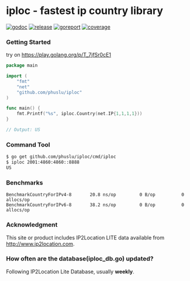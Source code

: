 # iploc - fastest ip country library

[![godoc][godoc-img]][godoc] [![release][release-img]][release] [![goreport][goreport-img]][goreport] [![coverage][coverage-img]][coverage]

### Getting Started

try on https://play.golang.org/p/T_7jfSr0cE1
```go
package main

import (
	"fmt"
	"net"
	"github.com/phuslu/iploc"
)

func main() {
	fmt.Printf("%s", iploc.Country(net.IP{1,1,1,1}))
}

// Output: US
```

### Command Tool
```bash
$ go get github.com/phuslu/iploc/cmd/iploc
$ iploc 2001:4860:4860::8888
US
```

### Benchmarks
```
BenchmarkCountryForIPv4-8   	20.8 ns/op	       0 B/op	       0 allocs/op
BenchmarkCountryForIPv6-8   	38.2 ns/op	       0 B/op	       0 allocs/op
```

### Acknowledgment
This site or product includes IP2Location LITE data available from http://www.ip2location.com.

### How often are the database(iploc_db.go) updated?
Following IP2Location Lite Database, usually **weekly**.

[godoc-img]: http://img.shields.io/badge/godoc-reference-blue.svg
[godoc]: https://godoc.org/github.com/phuslu/iploc
[release-img]: https://img.shields.io/github/v/tag/phuslu/iploc?label=release
[release]: https://github.com/phuslu/iploc/releases
[goreport-img]: https://goreportcard.com/badge/github.com/phuslu/iploc
[goreport]: https://goreportcard.com/report/github.com/phuslu/iploc
[coverage-img]: https://img.shields.io/badge/coverage-100%25-brightgreen
[coverage]: https://gocover.io/github.com/phuslu/iploc
